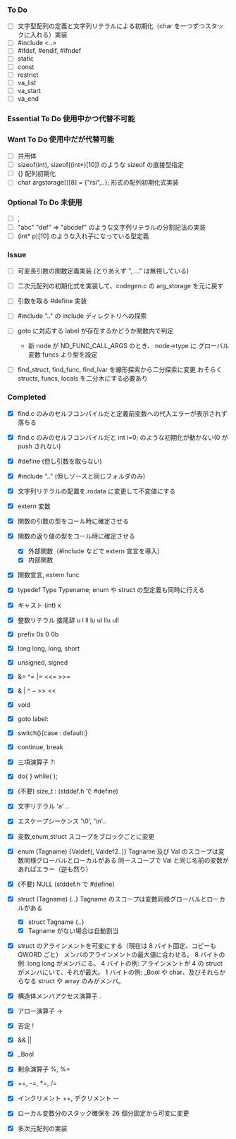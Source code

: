 ### To Do

-   [ ] 文字型配列の定義と文字列リテラルによる初期化（char を一つずつスタックに入れる）実装
-   [ ] #include <..>
-   [ ] #ifdef, #endif, #ifndef
-   [ ] static
-   [ ] const
-   [ ] restrict
-   [ ] va_list
-   [ ] va_start
-   [ ] va_end

### Essential To Do 使用中かつ代替不可能

### Want To Do 使用中だが代替可能

-   [ ] 共用体
-   [ ] sizeof(int), sizeof((int\*)[10]) のような sizeof の直接型指定
-   [ ] {} 配列初期化
-   [ ] char argstorage[][8] = {"rsi",..}; 形式の配列初期化式実装

### Optional To Do 未使用

-   [ ] ,
-   [ ] "abc" "def" => "abcdef" のような文字列リテラルの分割記法の実装
-   [ ] (int\* p)[10] のような入れ子になっている型定義

### Issue

-   [ ] 可変長引数の関数定義実装 (とりあえず ", ..." は無視している)
-   [ ] 二次元配列の初期化式を実装して、codegen.c の arg_storage を元に戻す
-   [ ] 引数を取る #define 実装
-   [ ] #include ".." の include ディレクトリへの探索
-   [ ] goto に対応する label が存在するかどうか関数内で判定

    -   新 node が ND_FUNC_CALL_ARGS のとき、
        node->type に グローバル変数 funcs より型を設定

-   [ ] find_struct, find_func, find_lvar を線形探索から二分探索に変更
        おそらく structs, funcs, locals を二分木にする必要あり

### Completed

-   [x] find.c のみのセルフコンパイルだと定義前変数への代入エラーが表示されず落ちる
-   [x] find.c のみのセルフコンパイルだと int i=0; のような初期化が動かない(0 が push されない)
-   [x] #define (但し引数を取らない)
-   [x] #include ".." (但しソースと同じフォルダのみ)
-   [x] 文字列リテラルの配置を.rodata に変更して不変値にする
-   [x] extern 変数
-   [x] 関数の引数の型をコール時に確定させる
-   [x] 関数の返り値の型をコール時に確定させる

    -   [x] 外部関数（#include などで extern 宣言を導入）
    -   [x] 内部関数

-   [x] 関数宣言, extern func
-   [x] typedef Type Typename;
        enum や struct の型定義も同時に行える
-   [x] キャスト (int) x
-   [x] 整数リテラル 接尾辞 u l ll lu ul llu ull
-   [x] prefix 0x 0 0b
-   [x] long long, long, short
-   [x] unsigned, signed
-   [x] &= ^= |= <<= >>=
-   [x] & | ^ ~ >> <<
-   [x] void
-   [x] goto label:
-   [x] switch(){case : default:}
-   [x] continue, break
-   [x] 三項演算子 ?:
-   [x] do{ } while( );
-   [x] (不要) size_t : (stddef.h で #define)
-   [x] 文字リテラル 'a' ..
-   [x] エスケープシーケンス '\0', '\n'..
-   [x] 変数,enum,struct スコープをブロックごとに変更
-   [x] enum (Tagname) {Valdef(, Valdef2..)}
        Tagname 及び Val のスコープは変数同様グローバルとローカルがある
        同一スコープで Val と同じ名前の変数があればエラー（逆も然り）
-   [x] (不要) NULL (stddef.h で #define)
-   [x] struct (Tagname) {..}
        Tagname のスコープは変数同様グローバルとローカルがある
    -   [x] struct Tagname {..}
    -   [x] Tagname がない場合は自動割当
-   [x] struct のアラインメントを可変にする（現在は 8 バイト固定、コピーも QWORD ごと）
        メンバのアラインメントの最大値に合わせる。
        8 バイトの例: long long がメンバにる。
        4 バイトの例: アラインメントが 4 の struct がメンバにいて、それが最大。
        1 バイトの例: \_Bool や char、及びそれらからなる struct や array のみがメンバ。
-   [x] 構造体メンバアクセス演算子 .
-   [x] アロー演算子 ->
-   [x] 否定 !
-   [x] && ||
-   [x] \_Bool
-   [x] 剰余演算子 %, %=
-   [x] +=, -=, \*=, /=
-   [x] インクリメント ++, デクリメント --
-   [x] ローカル変数分のスタック確保を 26 個分固定から可変に変更
-   [x] 多次元配列の実装
